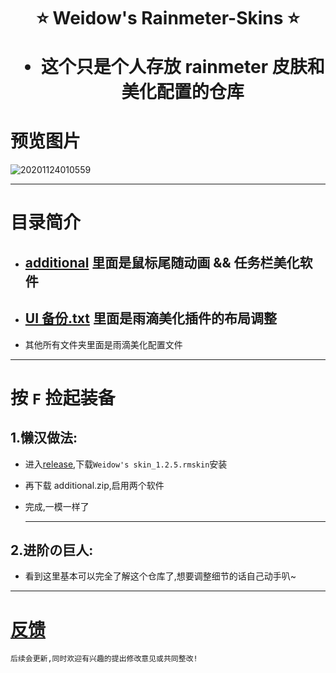 <!--
 * @Author: Weidows
 * @Date: 2020-08-25 19:14:35
 * @LastEditors: Weidows
 * @LastEditTime: 2020-11-28 18:14:00
 * @FilePath: \Repo\Rainmeter-skin\README.md
-->
<h1 align="center">

⭐️ Weidow's Rainmeter-Skins ⭐️

- 这个只是个人存放 rainmeter 皮肤和美化配置的仓库

</h1>

# 预览图片

![20201124010559](https://raw.githubusercontent.com/Weidows/Images/main/PicGo/20201124010559.png)

---

# 目录简介

- ## [additional](./additional/) 里面是鼠标尾随动画 && 任务栏美化软件
- ## [UI 备份.txt](./UI备份.txt) 里面是雨滴美化插件的布局调整
- 其他所有文件夹里面是雨滴美化配置文件

---

# 按 `F` 捡起装备

## 1.懒汉做法:

- 进入[release](https://github.com/Weidows/Rainmeter-skin/releases/tag/1.2.5),下载`Weidow's skin_1.2.5.rmskin`安装
- 再下载 additional.zip,启用两个软件
- 完成,一模一样了

  ***

## 2.进阶の巨人:

- 看到这里基本可以完全了解这个仓库了,想要调整细节的话自己动手叭~

---

# [反馈](https://weidows.github.io/tags/about)

    后续会更新,同时欢迎有兴趣的提出修改意见或共同整改!
